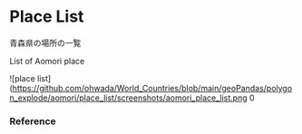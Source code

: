 Place List
============

青森県の場所の一覧

List of Aomori place

![place list](https://github.com/ohwada/World_Countries/blob/main/geoPandas/polygon_explode/aomori/place_list/screenshots/aomori_place_list.png
0

### Reference

